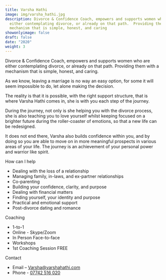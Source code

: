 ```yaml
---
title: Varsha Hathi
image: img/varsha_hathi.jpg
description: Divorce & Confidence Coach, empowers and supports women who are
  either contemplating divorce, or already on that path.  Providing them with a
  mechanism that is simple, honest, and caring
showonlyimage: false
draft: false
date: "2020"
weight: 3
---
```

Divorce & Confidence Coach, empowers and supports women who are either contemplating divorce, or already on that path. Providing them with a mechanism that is simple, honest, and caring.

As we know, leaving a marriage is no way an easy option, for some it will seem impossible to do, let alone making the decision.

The reality is that it is possible, with the right support structure, that is where Varsha Hathi comes in, she is with you each step of the journey.

During the journey, not only is she helping you with the divorce process, she is also teaching you to love yourself whilst keeping focused on a brighter future during the roller-coaster of emotions, so that a new life can be redesigned.

It does not end there, Varsha also builds confidence within you, and by doing so you are able to move on in more meaningful prospects in various areas of your life. The journey is an achievement of your personal power and warrior like spirit.

How can I help

* Dealing with the loss of a relationship
* Managing family, in-laws, and ex-partner relationships
* Co-parenting
* Building your confidence, clarity, and purpose
* Dealing with financial matters
* Finding yourself, your identity and purpose
* Practical and emotional support
* Post-divorce dating and romance

Coaching

* 1-to-1
* Online - Skype/Zoom
* In Person Face-to-face
* Workshops
* 1st Coaching Session FREE

Contact

* Email – [Varsha@varshahathi.com](Varsha@varshahathi.com)
* Phone - [07742 516 020](<07742 516 020>)